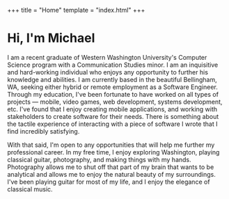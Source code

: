 +++
title = "Home"
template = "index.html"
+++

# Hi, I'm Michael
I am a recent graduate of Western Washington University's Computer Science program with a Communication Studies minor. I am an inquisitive and hard-working individual who enjoys any opportunity to further his knowledge and abilities. 
I am currently based in the beautiful Bellingham, WA, seeking either hybrid or remote employment as a Software Engineer. Through my education, I've been fortunate to have worked on all types of projects — mobile, video games, web development, systems development, etc. 
I've found that I enjoy creating mobile applications, and working with stakeholders to create software for their needs. There is something about the tactile experience of interacting with a piece of software I wrote that I find incredibly satisfying. 

With that said, I'm open to any opportunities that will help me further my professional career. In my free time, I enjoy exploring Washington, playing classical guitar, photography, and making things with my hands. 
Photography allows me to shut off that part of my brain that wants to be analytical and allows me to enjoy the natural beauty of my surroundings. I've been playing guitar for most of my life, and I enjoy the elegance of classical music.

[//]: # (If you wish to get in touch, please don't hesitate to reach out to me at [michael@michaelkennedy.dev]&#40;mailto:michael@michaelkennedy.dev?subject=Website%20Contact%20Inquiry&#41;.)